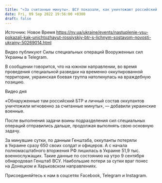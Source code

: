 ```yaml
---
title: "«За считанные минуты». ВСУ показали, как уничтожают российский БТР с личным составом на юге Украины — видео"
date: Fri, 09 Sep 2022 19:56:00 +0300
draft: false
---
```

Источник: Новое Время https://nv.ua/ukraine/events/nastuplenie-vsu-pokazali-kak-unichtozhayut-rossiyskiy-btr-s-lichnym-sostavom-novosti-ukrainy-50269014.html


Видео публикуют Силы специальных операций Вооруженных сил Украины в Telegram.

В сообщении говорится, что на южном направлении, во время проведения специальной разведки на временно оккупированной территории, украинская боевая группа натолкнулась на враждебную позицию.

 Видео дня   

«Обнаруженные там российский БТР и личный состав оккупантов уничтожили мгновенно за считанные минуты», — добавили украинские военные. 

После выполнения задачи воины подразделения сил специальных операций отправились дальше, продолжая выполнять свою основную задачу.

 За минувшие сутки, по данным Генштаба, оккупанты потеряли в Украине сразу 650 своих солдат и офицеров. А с начала полномасштабного вторжения РФ лишилась в Украине 51,9 тыс. военнослужащих. Такие данные по состоянию на утро 9 сентября обнародовал Генштаб ВСУ. Наибольшие потери за сутки враг понес на Донецком и Харьковском направлениях.

Присоединяйтесь к нам в соцсетях Facebook, Telegram и Instagram.
